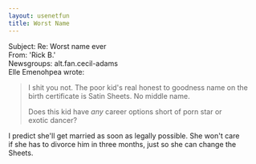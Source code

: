 ```yaml
---   
layout: usenetfun   
title: Worst Name   
---   
```

   
   
 Subject: Re: Worst name ever   
From: 'Rick B.'   
Newsgroups: alt.fan.cecil-adams   
Elle Emenohpea wrote:   
> I shit you not. The poor kid's real honest to goodness name on the   
> birth certificate is Satin Sheets. No middle name.   
>   
> Does this kid have *any* career options short of porn star or   
> exotic dancer?   
   
I predict she'll get married as soon as legally possible. She won't care   
if she has to divorce him in three months, just so she can change the   
Sheets.   
   
   
   
   
